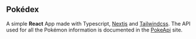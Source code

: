 ## Pokédex

A simple __React__ App made with Typescript, [Nextjs](https://nextjs.org) and [Tailwindcss](https://tailwindcss.com). The API used for all the Pokémon information is documented in the [PokeApi](https://pokeapi.co) site.
